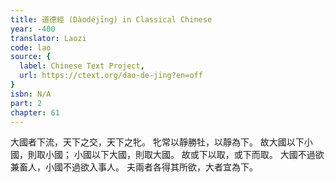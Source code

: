 ```yaml
---
title: 道德經 (Dàodéjīng) in Classical Chinese
year: -400
translator: Laozi
code: lao
source: {
  label: Chinese Text Project,
  url: https://ctext.org/dao-de-jing?en=off
}
isbn: N/A
part: 2
chapter: 61
---
```

大國者下流，天下之交，天下之牝。
牝常以靜勝牡，以靜為下。
故大國以下小國，則取小國；
小國以下大國，則取大國。
故或下以取，或下而取。
大國不過欲兼畜人，小國不過欲入事人。
夫兩者各得其所欲，大者宜為下。